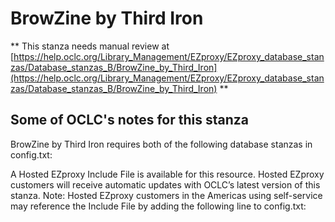 # BrowZine by Third Iron
** This stanza needs manual review at [https://help.oclc.org/Library_Management/EZproxy/EZproxy_database_stanzas/Database_stanzas_B/BrowZine_by_Third_Iron](https://help.oclc.org/Library_Management/EZproxy/EZproxy_database_stanzas/Database_stanzas_B/BrowZine_by_Third_Iron) **

## Some of OCLC's notes for this stanza

BrowZine by Third Iron requires both of the following database stanzas in config.txt:

A Hosted EZproxy Include File is available for this resource. Hosted EZproxy customers will receive automatic updates with OCLC&rsquo;s latest version of this stanza. Note: Hosted EZproxy customers in the Americas using self-service may reference the Include File by adding the following line to config.txt:

&nbsp;
